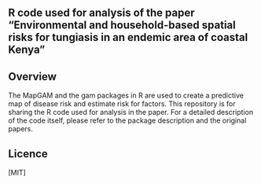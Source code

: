 ## R code used for analysis of the paper “Environmental and household-based spatial risks for tungiasis in an endemic area of coastal Kenya”

## Overview
The MapGAM and the gam packages in R are used to create a predictive map of disease risk and estimate risk for factors.
This repository is for sharing the R code used for analysis in the paper. For a detailed description of the code itself, please refer to the package description and the original papers.

## Licence

[MIT]
